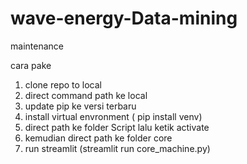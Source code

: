 # wave-energy-Data-mining
maintenance

cara pake
1. clone repo to local
2. direct command path ke local
3. update pip ke versi terbaru
4. install virtual envronment ( pip install venv)
5. direct path ke folder Script lalu ketik activate
6. kemudian direct path ke folder core
7. run streamlit (streamlit run core_machine.py)
